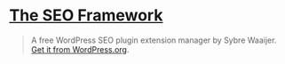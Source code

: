 # [The SEO Framework](https://theseoframework.com) #

> A free WordPress SEO plugin extension manager by Sybre Waaijer. [Get it from WordPress.org](https://wordpress.org/plugins/autodescription/).
